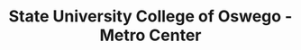 ---
layout: repo
title: "State University College of Oswego - Metro Center"
id: 23184
permalink: repos/23184/
---